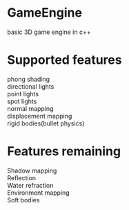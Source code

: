 # GameEngine
basic 3D game engine in c++
# Supported features
phong shading <br />
directional lights <br />
point lights <br />
spot lights <br />
normal mapping<br />
displacement mapping<br />
rigid bodies(bullet physics)
# Features remaining
Shadow mapping <br />
Reflection <br />
Water refraction <br />
Environment mapping <br />
Soft bodies <br />


